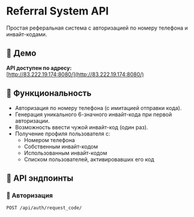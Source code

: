 # Referral System API

Простая реферальная система с авторизацией по номеру телефона и инвайт-кодами.

## 🚀 Демо

**API доступен по адресу:**  
[http://83.222.19.174:8080/](http://83.222.19.174:8080/)

## 📌 Функциональность

- Авторизация по номеру телефона (с имитацией отправки кода).
- Генерация уникального 6-значного инвайт-кода при первой авторизации.
- Возможность ввести чужой инвайт-код (один раз).
- Получение профиля пользователя с:
  - Номером телефона
  - Собственным инвайт-кодом
  - Использованным инвайт-кодом
  - Списком пользователей, активировавших его код

## 🔑 API эндпоинты

### 📱 Авторизация

```http
POST /api/auth/request_code/
